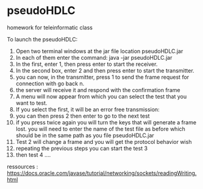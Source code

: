 # pseudoHDLC
homework for teleinformatic class

To launch the pseudoHDLC:
1. Open two terminal windows at the jar file location pseudoHDLC.jar
2. In each of them enter the command: java -jar pseudoHDLC.jar
3. In the first, enter 1, then press enter to start the receiver.
4. In the second box, enter 2 and then press enter to start the transmitter.
5. you can now, in the transmitter, press 1 to send the frame
request for connection with go back n.
6. the server will receive it and respond with the confirmation frame
7. A menu will now appear from which you can select the test that you want to test.
8. If you select the first, it will be an error free transmission:
9. you can then press 2 then enter to go to the next test
10. if you press twice again you will turn the keys that will generate a frame
lost. you will need to enter the name of the test file as before which should be
in the same path as you file pseudoHDLC.jar
11. Test 2 will change a frame and you will get the protocol behavior
wish
912. repeating the previous steps you can start the test 3
13. then test 4 ....



ressources : https://docs.oracle.com/javase/tutorial/networking/sockets/readingWriting.html
